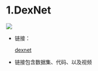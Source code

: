 # 1.DexNet

![](C:\Users\xiaoxiong\Desktop\pic\DexNet.gif)

* 链接：

  [dexnet](https://berkeleyautomation.github.io/dex-net/#dexnet_2?tdsourcetag=s_pctim_aiomsg)

* 链接包含数据集、代码、以及视频